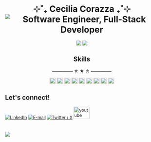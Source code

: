 <div align=center>
  <h1>  ⊹˚₊ Cecilia Corazza ₊˚⊹ <br>
 <img src="https://readme-typing-svg.demolab.com?font=Fira+Code&letterSpacing=0.2rem&pause=1200&color=60D1FF&center=true&vCenter=true&width=555&height=20&lines=Software+Engineer;Full-Stack+Developer" alt="Software Engineer, Full-Stack Developer" />
  </h1>

</div>

<div align=center>
  <a href="https://www.github.com/checorazza"><img src="https://github-readme-stats.vercel.app/api?username=checorazza&show_icons=true&theme=react&hide_border=true&hide=issues&hide_rank=true&include_all_commits=true&custom_title=Stats&bg_color=0D1117"></a>
  <a href="https://www.github.com/checorazza"><img src="https://github-readme-stats.vercel.app/api/top-langs/?username=checorazza&theme=react&hide_border=true&count_private=true&layout=compact&custom_title=Languages&langs_count=20&hide=dockerfile&size_weight=0.5&count_weight=0.5&bg_color=0D1117"></a> 
<div id="toc">
  <ul style="list-style: none">
    <summary>
      <h2>Skills</h2>
    </summary>
    ━━━━━━━━ ☆ ★ ☆ ━━━━━━━━
  </ul>
</div>

<p>
<img height=20px src="https://img.shields.io/badge/HTML5-131b39?&logo=html5&logoColor=E34F26">
<img height=20px src="https://img.shields.io/badge/CSS-131b39?&logo=CSS&logoColor=439af1">
<img alt="JavaScript" height=20px src="https://img.shields.io/badge/JavaScript-131b39?&logo=javascript&logoColor=F7C922">
<img alt="React" height=20px src="https://img.shields.io/badge/React-131b39?logo=react&logoColor=56ddef&"></a>
<img alt="TypeScript" height=20px src="https://img.shields.io/badge/TypeScript-131b39?logo=typescript&logoColor=007ACC&">
<img alt="Java" height=20px src="https://custom-icon-badges.demolab.com/badge/Java-131b39?logo=java&logoColor=FF9800"></a>
<img alt= "Spring Boot" height=20px src="https://img.shields.io/badge/Spring_Boot-131b39?&logo=spring-boot&logoColor=6DB33F">
<!-- <img height=20px src="https://img.shields.io/badge/Python-131b39?&logo=python&logoColor=439af1"> -->
<img alt="SQL" height=20px src="https://custom-icon-badges.demolab.com/badge/SQL-131b39?&logo=database&logoColor=4d62b0">
<img height=20px src="https://img.shields.io/badge/Tailwind_CSS-131b39?&logo=tailwind-css&logoColor=38B2AC">
</p>
</div>

<h2>Let's connect!</h2>
 <a href=https://www.linkedin.com/in/corazzacecilia/><img alt="LinkedIn" src="https://go-skill-icons.vercel.app/api/icons?i=linkedin&titles=true"></a>
 <a href=mailto:mceciliacorazza@gmail.com><img alt="E-mail" src="https://go-skill-icons.vercel.app/api/icons?i=gmail&titles=true"></a>
 <a href=https://www.x.com/checorazza/><img alt="Twitter / X" src="https://go-skill-icons.vercel.app/api/icons?i=x&titles=true"></a>
 <a href="https://www.youtube.com/watch?v=dQw4w9WgXcQ"><img src="https://raw.githubusercontent.com/maurodesouza/profile-readme-generator/master/src/assets/icons/social/youtube/default.svg" width="52" height="40" alt="youtube logo"  /></a>
<h1></h1>
<img src="https://komarev.com/ghpvc/?username=checorazza&color=248bb4&">
